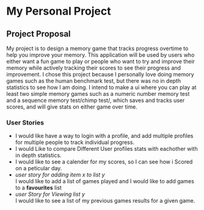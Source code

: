 # My Personal Project

## Project Proposal
My project is to design a memory game that tracks progress overtime to help you improve your memory.
This application will be used by users who either want a fun game to play or people who want to
try and improve their memory while actively tracking their scores to see their progress and improvement. I chose this
project because I personally love doing memory games such as the human benchmark test, but there was no  in depth
statistics to see how I am doing. I intend to make a ui where you can play at least two simple memory games
such as a numeric number memory test and a sequence memory test/chimp test/, which saves and tracks user scores,
and will give stats on either game over time.<br>

### User Stories

- I would like have a way to login with a profile, and add multiple profiles for multiple people to track individual progress.
- I would Like to compare Different User profiles stats with eachother with in depth statistics.
- I would like to see a calender for my scores, so I can see how i Scored on a peticular day.
- *user story for adding item x to list y* <br>
I would like to add a list of games played and I would like to add games to a **favourites** list
- *user Story for Viewing list y* <br>
I would like to see a list of my previous games results for a given game.
